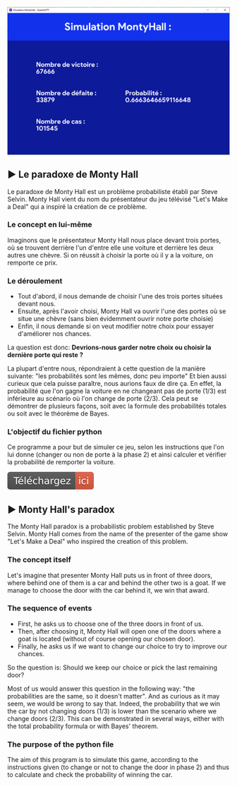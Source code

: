 <p align="center" ><img width="1102" src="img/montyhall.png"></p>

## ▶️ Le paradoxe de Monty Hall
Le paradoxe de Monty Hall est un problème probabiliste établi par Steve Selvin. Monty Hall vient du nom du présentateur du jeu télévisé "Let's Make a Deal" qui a inspiré la création de ce problème.

### Le concept en lui-même

Imaginons que le présentateur Monty Hall nous place devant trois portes, où se trouvent derrière l'un d'entre elle une voiture et derrière les deux autres une chèvre. Si on réussit à choisir la porte où il y a la voiture, on remporte ce prix.

### Le déroulement

<ul>
<li>Tout d'abord, il nous demande de choisir l'une des trois portes situées devant nous.</li>
<li>Ensuite, après l'avoir choisi, Monty Hall va ouvrir l'une des portes où se situe une chèvre (sans bien évidemment ouvrir notre porte choisie)</li>
<li>Enfin, il nous demande si on veut modifier notre choix pour essayer d'améliorer nos chances.</li>
</ul>

La question est donc: <b>Devrions-nous garder notre choix ou choisir la dernière porte qui reste ?</b>

La plupart d'entre nous, répondraient à cette question de la manière suivante: "les probabilités sont les mêmes, donc peu importe"
Et bien aussi curieux que cela puisse paraître, nous aurions faux de dire ça. En effet, la probabilité que l'on gagne la voiture en ne changeant pas de porte (1/3) est inférieure au scénario où l'on change de porte (2/3). Cela peut se démontrer de plusieurs façons, soit avec la formule des probabilités totales ou soit avec le théorème de Bayes.

### L'objectif du fichier python

Ce programme a pour but de simuler ce jeu, selon les instructions que l'on lui donne (changer ou non de porte à la phase 2) et ainsi calculer et vérifier la probabilité de remporter la voiture.

<a href="https://github.com/QuentinPTT/MontyHall/blob/master/MontyHall.pyw"><img src="img/downloadhere.svg" alt="Download Here"></a>

## ▶️ Monty Hall's paradox
The Monty Hall paradox is a probabilistic problem established by Steve Selvin. Monty Hall comes from the name of the presenter of the game show "Let's Make a Deal" who inspired the creation of this problem.

### The concept itself
Let's imagine that presenter Monty Hall puts us in front of three doors, where behind one of them is a car and behind the other two is a goat. If we manage to choose the door with the car behind it, we win that award.

### The sequence of events
<ul><li>First, he asks us to choose one of the three doors in front of us.</li>
<li>Then, after choosing it, Monty Hall will open one of the doors where a goat is located (without of course opening our chosen door).</li>
<li>Finally, he asks us if we want to change our choice to try to improve our chances.</li></ul>

So the question is: Should we keep our choice or pick the last remaining door?

Most of us would answer this question in the following way: "the probabilities are the same, so it doesn't matter". And as curious as it may seem, we would be wrong to say that. Indeed, the probability that we win the car by not changing doors (1/3) is lower than the scenario where we change doors (2/3). This can be demonstrated in several ways, either with the total probability formula or with Bayes' theorem.

### The purpose of the python file
The aim of this program is to simulate this game, according to the instructions given (to change or not to change the door in phase 2) and thus to calculate and check the probability of winning the car.

